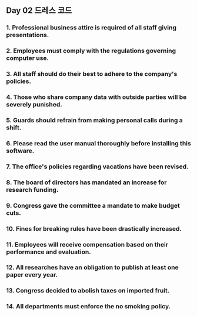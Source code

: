 ## Day 02 드레스 코드

### 1. Professional business attire is required of all staff giving presentations.

### 2. Employees must comply with the regulations governing computer use.

### 3. All staff should do their best to adhere to the company's policies.

### 4. Those who share company data with outside parties will be severely punished.

### 5. Guards should refrain from making personal calls during a shift.

### 6. Please read the user manual thoroughly before installing this software.

### 7. The office's policies regarding vacations have been revised.

### 8. The board of directors has mandated an increase for research funding.

### 9. Congress gave the committee a mandate to make budget cuts.

### 10. Fines for breaking rules have been drastically increased.

### 11. Employees will receive compensation based on their performance and evaluation.

### 12. All researches have an obligation to publish at least one paper every year.

### 13. Congress decided to abolish taxes on imported fruit.

### 14. All departments must enforce the no smoking policy.
